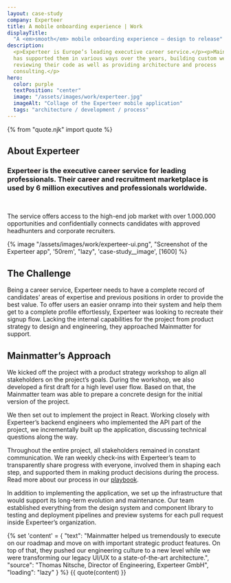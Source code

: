 ```yaml
---
layout: case-study
company: Experteer
title: A mobile onboarding experience | Work
displayTitle:
  "A <em>smooth</em> mobile onboarding experience – design to release"
description:
  <p>Experteer is Europe’s leading executive career service.</p><p>Mainmatter
  has supported them in various ways over the years, building custom web apps,
  reviewing their code as well as providing architecture and process
  consulting.</p>
hero:
  color: purple
  textPosition: "center"
  image: "/assets/images/work/experteer.jpg"
  imageAlt: "Collage of the Experteer mobile application"
  tags: "architecture / development / process"
---
```


{% from "quote.njk" import quote %}

<div class="case-study__section">
  <h2 class="case-study__heading h5">About Experteer</h2>
  <div class="case-study__text">
    <h3 class="h4">Experteer is the executive career service for leading professionals. Their career and recruitment marketplace is used by 6 million executives and professionals worldwide.</h3><br>
    <p>The service offers access to the high-end job market with over 1.000.000 opportunities and confidentially connects candidates with approved headhunters and corporate recruiters.</p>
  </div>
</div>

<div class="case-study__image-wrapper">
  {% image "/assets/images/work/experteer-ui.png", "Screenshot of the Experteer app", '50rem', "lazy", 'case-study__image', [1600] %}
</div>

<div class="case-study__section">
  <h2 class="case-study__heading h5">The Challenge</h2>
  <div class="case-study__text">
    <p>Being a career service, Experteer needs to have a complete record of candidates’ areas of expertise and previous positions in order to provide the best value. To offer users an easier onramp into their system and help them get to a complete profile effortlessly, Experteer was looking to recreate their signup flow. Lacking the internal capabilities for the project from product strategy to design and engineering, they approached Mainmatter for support.</p>
  </div>
</div>

<div class="case-study__section">
  <h2 class="case-study__heading h5">Mainmatter’s Approach</h2>
  <div class="case-study__text">
    <p>We kicked off the project with a product strategy workshop to align all stakeholders on the project’s goals. During the workshop, we also developed a first draft for a high level user flow. Based on that, the Mainmatter team was able to prepare a concrete design for the initial version of the project.</p>
    <p>We then set out to implement the project in React. Working closely with Experteer’s backend engineers who implemented the API part of the project, we incrementally built up the application, discussing technical questions along the way.</p>
    <p>Throughout the entire project, all stakeholders remained in constant communication. We ran weekly check-ins with Experteer’s team to transparently share progress with everyone, involved them in shaping each step, and supported them in making product decisions during the process. Read more about our process in our <a href="/playbook/">playbook</a>.</p>
    <p>In addition to implementing the application, we set up the infrastructure that would support its long-term evolution and maintenance. Our team established everything from the design system and component library to testing and deployment pipelines and preview systems for each pull request inside Experteer’s organization.</p>
  </div>
</div>

{% set 'content' = {
  "text": "Mainmatter helped us tremendously to execute on our roadmap and move on with important strategic product features. On top of that, they pushed our engineering culture to a new level while we were transforming our legacy UI/UX to a state-of-the-art architecture.",
  "source": "Thomas Nitsche, Director of Engineering, Experteer GmbH",
  "loading": "lazy"
} %} {{ quote(content) }}
